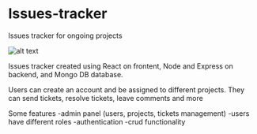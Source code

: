 # Issues-tracker
Issues tracker for ongoing projects

![alt text](https://i.ibb.co/VNKjBW0/bug-Tracker1.png)

Issues tracker created using React on frontent, Node and Express on backend, and Mongo DB database.

Users can create an account and be assigned to different projects. They can send tickets, resolve tickets, leave comments and more

Some features
-admin panel (users, projects, tickets management)
-users have different roles
-authentication
-crud functionality



